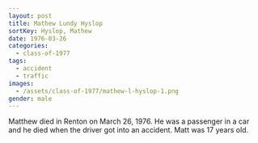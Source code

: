 ```yaml
---
layout: post
title: Mathew Lundy Hyslop
sortKey: Hyslop, Mathew
date: 1976-03-26
categories:
  - class-of-1977
tags:
  - accident
  - traffic
images:
  - /assets/class-of-1977/mathew-l-hyslop-1.png
gender: male
---
```

Matthew died in Renton on March 26, 1976.  He was a passenger in a car and he died when the driver got into an accident. Matt was 17 years old.
